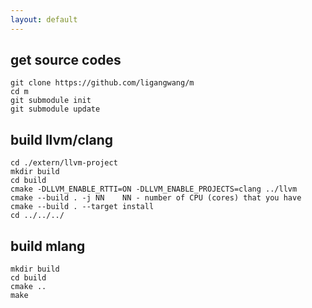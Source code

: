 ```yaml
---
layout: default
---
```



## get source codes
```
git clone https://github.com/ligangwang/m
cd m
git submodule init
git submodule update
```

## build llvm/clang
```
cd ./extern/llvm-project
mkdir build
cd build
cmake -DLLVM_ENABLE_RTTI=ON -DLLVM_ENABLE_PROJECTS=clang ../llvm
cmake --build . -j NN    NN - number of CPU (cores) that you have
cmake --build . --target install 
cd ../../../
```

## build mlang
```
mkdir build
cd build
cmake ..
make
```